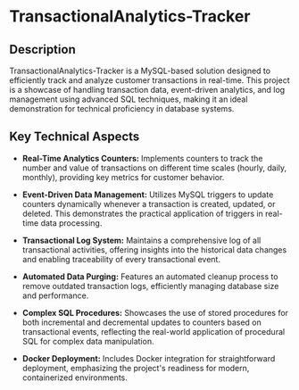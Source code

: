 # TransactionalAnalytics-Tracker

## Description

TransactionalAnalytics-Tracker is a MySQL-based solution designed to efficiently track and analyze customer transactions in real-time. This project is a showcase of handling transaction data, event-driven analytics, and log management using advanced SQL techniques, making it an ideal demonstration for technical proficiency in database systems.

## Key Technical Aspects

- **Real-Time Analytics Counters:** Implements counters to track the number and value of transactions on different time scales (hourly, daily, monthly), providing key metrics for customer behavior.

- **Event-Driven Data Management:** Utilizes MySQL triggers to update counters dynamically whenever a transaction is created, updated, or deleted. This demonstrates the practical application of triggers in real-time data processing.

- **Transactional Log System:** Maintains a comprehensive log of all transactional activities, offering insights into the historical data changes and enabling traceability of every transactional event.

- **Automated Data Purging:** Features an automated cleanup process to remove outdated transaction logs, efficiently managing database size and performance.

- **Complex SQL Procedures:** Showcases the use of stored procedures for both incremental and decremental updates to counters based on transactional events, reflecting the real-world application of procedural SQL for complex data manipulation.

- **Docker Deployment:** Includes Docker integration for straightforward deployment, emphasizing the project's readiness for modern, containerized environments.
